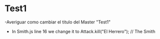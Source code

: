 # Test1
-Averiguar como cambiar el titulo del Master "Test1"
- In Smith.js line 16 we change it to Attack.kill("El Herrero"); // The Smith
